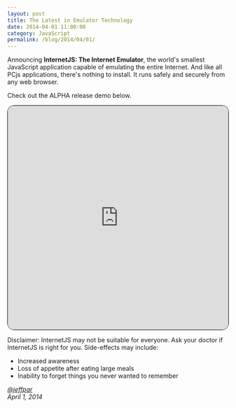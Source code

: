 ```yaml
---
layout: post
title: The Latest in Emulator Technology
date: 2014-04-01 11:00:00
category: JavaScript
permalink: /blog/2014/04/01/
---
```


Announcing **InternetJS: The Internet Emulator**, the world's smallest JavaScript application capable of emulating the entire Internet.
And like all PCjs applications, there's nothing to install.  It runs safely and securely from any web browser.

Check out the ALPHA release demo below. 

<iframe width="720" height="512" src="http://bing.com/" style="border-webkit-transform:scale(0.5);-moz-transform-scale(0.5);border:1px solid black;border-radius:15px;overflow:auto;width:100%;background-color:#FAEBD7;"></iframe>

Disclaimer: InternetJS may not be suitable for everyone.  Ask your doctor if InternetJS is right for you.  Side-effects may include:

- Increased awareness
- Loss of appetite after eating large meals
- Inability to forget things you never wanted to remember

*[@jeffpar](http://twitter.com/jeffpar)*  
*April 1, 2014*
